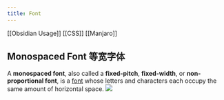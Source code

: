 ```yaml
---
title: Font
---
```

[[Obsidian Usage]]
[[CSS]]
[[Manjaro]]
## Monospaced Font 等宽字体
A **monospaced font**, also called a **fixed-pitch**, **fixed-width**, or **non-proportional font**, is a [font](https://en.wikipedia.org/wiki/Font "Font") whose letters and characters each occupy the same amount of horizontal space.
![](https://upload.wikimedia.org/wikipedia/commons/thumb/9/99/Proportional-vs-monospace-v5.svg/800px-Proportional-vs-monospace-v5.svg.png)

## 